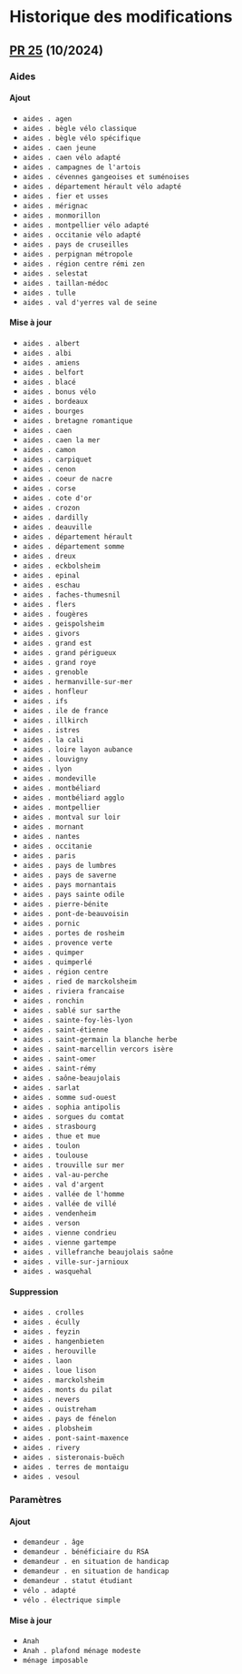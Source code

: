 # Historique des modifications

## [PR 25](https://github.com/betagouv/agir-back/pull/25) (10/2024)

### Aides

#### Ajout

- `aides . agen`
- `aides . bègle vélo classique`
- `aides . bègle vélo spécifique`
- `aides . caen jeune`
- `aides . caen vélo adapté`
- `aides . campagnes de l'artois`
- `aides . cévennes gangeoises et suménoises`
- `aides . département hérault vélo adapté`
- `aides . fier et usses`
- `aides . mérignac`
- `aides . monmorillon`
- `aides . montpellier vélo adapté`
- `aides . occitanie vélo adapté`
- `aides . pays de cruseilles`
- `aides . perpignan métropole`
- `aides . région centre rémi zen`
- `aides . selestat`
- `aides . taillan-médoc`
- `aides . tulle`
- `aides . val d'yerres val de seine`

#### Mise à jour

- `aides . albert`
- `aides . albi`
- `aides . amiens`
- `aides . belfort`
- `aides . blacé`
- `aides . bonus vélo`
- `aides . bordeaux`
- `aides . bourges`
- `aides . bretagne romantique`
- `aides . caen`
- `aides . caen la mer`
- `aides . camon`
- `aides . carpiquet`
- `aides . cenon`
- `aides . coeur de nacre`
- `aides . corse`
- `aides . cote d'or`
- `aides . crozon`
- `aides . dardilly`
- `aides . deauville`
- `aides . département hérault`
- `aides . département somme`
- `aides . dreux`
- `aides . eckbolsheim`
- `aides . epinal`
- `aides . eschau`
- `aides . faches-thumesnil`
- `aides . flers`
- `aides . fougères`
- `aides . geispolsheim`
- `aides . givors`
- `aides . grand est`
- `aides . grand périgueux`
- `aides . grand roye`
- `aides . grenoble`
- `aides . hermanville-sur-mer`
- `aides . honfleur`
- `aides . ifs`
- `aides . ile de france`
- `aides . illkirch`
- `aides . istres`
- `aides . la cali`
- `aides . loire layon aubance`
- `aides . louvigny`
- `aides . lyon`
- `aides . mondeville`
- `aides . montbéliard`
- `aides . montbéliard agglo`
- `aides . montpellier`
- `aides . montval sur loir`
- `aides . mornant`
- `aides . nantes`
- `aides . occitanie`
- `aides . paris`
- `aides . pays de lumbres`
- `aides . pays de saverne`
- `aides . pays mornantais`
- `aides . pays sainte odile`
- `aides . pierre-bénite`
- `aides . pont-de-beauvoisin`
- `aides . pornic`
- `aides . portes de rosheim`
- `aides . provence verte`
- `aides . quimper`
- `aides . quimperlé`
- `aides . région centre`
- `aides . ried de marckolsheim`
- `aides . riviera francaise`
- `aides . ronchin`
- `aides . sablé sur sarthe`
- `aides . sainte-foy-lès-lyon`
- `aides . saint-étienne`
- `aides . saint-germain la blanche herbe`
- `aides . saint-marcellin vercors isère`
- `aides . saint-omer`
- `aides . saint-rémy`
- `aides . saône-beaujolais`
- `aides . sarlat`
- `aides . somme sud-ouest`
- `aides . sophia antipolis`
- `aides . sorgues du comtat`
- `aides . strasbourg`
- `aides . thue et mue`
- `aides . toulon`
- `aides . toulouse`
- `aides . trouville sur mer`
- `aides . val-au-perche`
- `aides . val d'argent`
- `aides . vallée de l'homme`
- `aides . vallée de villé`
- `aides . vendenheim`
- `aides . verson`
- `aides . vienne condrieu`
- `aides . vienne gartempe`
- `aides . villefranche beaujolais saône`
- `aides . ville-sur-jarnioux`
- `aides . wasquehal`

#### Suppression

- `aides . crolles`
- `aides . écully`
- `aides . feyzin`
- `aides . hangenbieten`
- `aides . herouville`
- `aides . laon`
- `aides . loue lison`
- `aides . marckolsheim`
- `aides . monts du pilat`
- `aides . nevers`
- `aides . ouistreham`
- `aides . pays de fénelon`
- `aides . plobsheim`
- `aides . pont-saint-maxence`
- `aides . rivery`
- `aides . sisteronais-buëch`
- `aides . terres de montaigu`
- `aides . vesoul`

### Paramètres

#### Ajout

- `demandeur . âge`
- `demandeur . bénéficiaire du RSA`
- `demandeur . en situation de handicap`
- `demandeur . en situation de handicap`
- `demandeur . statut étudiant`
- `vélo . adapté`
- `vélo . électrique simple`

#### Mise à jour

- `Anah`
- `Anah . plafond ménage modeste`
- `ménage imposable`
